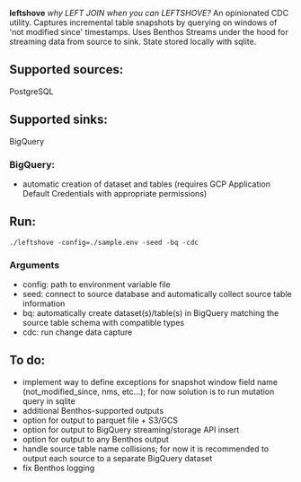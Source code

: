 **leftshove** 
*why LEFT JOIN when you can LEFTSHOVE?*
An opinionated CDC utility.
Captures incremental table snapshots by querying on windows of 'not modified since' timestamps.
Uses Benthos Streams under the hood for streaming data from source to sink.
State stored locally with sqlite.

## Supported sources:
PostgreSQL

## Supported sinks:
BigQuery

### BigQuery:
- automatic creation of dataset and tables (requires GCP Application Default Credentials with appropriate permissions)

## Run:
```shell
./leftshove -config=./sample.env -seed -bq -cdc
```
### Arguments
- config: path to environment variable file
- seed: connect to source database and automatically collect source table information
- bq: automatically create dataset(s)/table(s) in BigQuery matching the source table schema with compatible types
- cdc: run change data capture

## To do:
- implement way to define exceptions for snapshot window field name (not_modified_since, nms, etc...); for now solution is to run mutation query in sqlite
- additional Benthos-supported outputs
- option for output to parquet file + S3/GCS
- option for output to BigQuery streaming/storage API insert
- option for output to any Benthos output
- handle source table name collisions; for now it is recommended to output each source to a separate BigQuery dataset
- fix Benthos logging